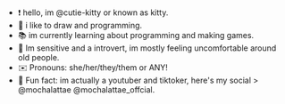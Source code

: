 - ❗ hello, im @cutie-kitty or known as kitty.
- 📝 i like to draw and programming.
- 📚 im currently learning about programming and making games.
- 🧧 Im sensitive and a introvert, im mostly feeling uncomfortable around old people.
- ✉️ Pronouns: she/her/they/them or ANY!
- 🔖 Fun fact: im actually a youtuber and tiktoker, here's my social > @mochalattae @mochalattae_offcial.

<!---
cutie-kittyy/cutie-kittyy is a ✨ special ✨ repository because its `README.md` (this file) appears on your GitHub profile.
You can click the Preview link to take a look at your changes.
--->
